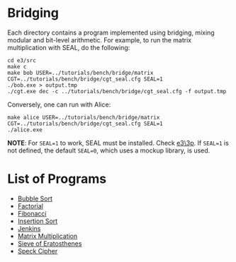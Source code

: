 # Bridging #

Each directory contains a program implemented using bridging, mixing modular and bit-level arithmetic. For example, to run the matrix multiplication with SEAL, do the following:
```
cd e3/src
make c
make bob USER=../tutorials/bench/bridge/matrix CGT=../tutorials/bench/bridge/cgt_seal.cfg SEAL=1
./bob.exe > output.tmp
./cgt.exe dec -c ../tutorials/bench/bridge/cgt_seal.cfg -f output.tmp
```

Conversely, one can run with Alice:
```
make alice USER=../tutorials/bench/bridge/matrix CGT=../tutorials/bench/bridge/cgt_seal.cfg SEAL=1
./alice.exe
```

**NOTE**: For `SEAL=1` to work, SEAL must be installed. Check [e3\\3p](../../../3p). If `SEAL=1` is not defined, the default `SEAL=0`, which uses a mockup library, is used.

# List of Programs #
* [Bubble Sort](bsort/main.cpp)
* [Factorial](fact/main.cpp)
* [Fibonacci](fib/main.cpp)
* [Insertion Sort](isort/main.cpp)
* [Jenkins](jen/main.cpp)
* [Matrix Multiplication](matrix/main.cpp)
* [Sieve of Eratosthenes](sieve/main.cpp)
* [Speck Cipher](speck/main.cpp)
